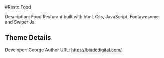#Resto Food 

Description: Food Resturant built with html, Css, JavaScript, Fontawesome and Swiper Js.

## Theme Details
Developer: George
Author URL: https://biadedigital.com/
